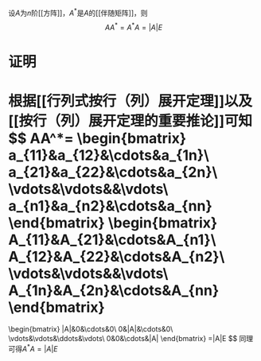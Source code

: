 设$A$为$n$阶[[方阵]]，$A^*$是$A$的[[伴随矩阵]]，则
$$
AA^*=A^*A=|A|E
$$
# 证明
根据[[行列式按行（列）展开定理]]以及[[按行（列）展开定理的重要推论]]可知
$$
AA^*=
\begin{bmatrix}
a_{11}&a_{12}&\cdots&a_{1n}\\
a_{21}&a_{22}&\cdots&a_{2n}\\
\vdots&\vdots&&\vdots\\
a_{n1}&a_{n2}&\cdots&a_{nn}
\end{bmatrix}
\begin{bmatrix}
A_{11}&A_{21}&\cdots&A_{n1}\\
A_{12}&A_{22}&\cdots&A_{n2}\\
\vdots&\vdots&&\vdots\\
A_{1n}&A_{2n}&\cdots&A_{nn}
\end{bmatrix}
=
\begin{bmatrix}
|A|&0&\cdots&0\\
0&|A|&\cdots&0\\
\vdots&\vdots&\ddots&\vdots\\
0&0&\cdots&|A|
\end{bmatrix}
=|A|E
$$
同理可得$A^*A=|A|E$